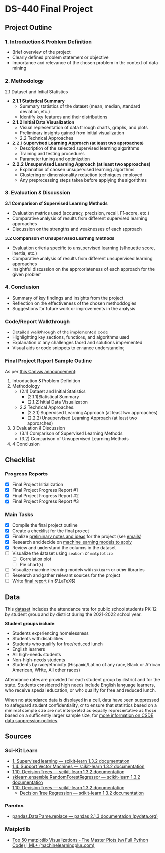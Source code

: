 # DS-440 Final Project

## Project Outline
### 1. Introduction & Problem Definition
- Brief overview of the project
- Clearly defined problem statement or objective
- Importance and relevance of the chosen problem in the context of data mining

### 2. Methodology
2.1 Dataset and Initial Statistics
- **2.1.1 Statistical Summary**
    - Summary statistics of the dataset (mean, median, standard deviation, etc.)
    - Identify key features and their distributions
- **2.1.2 Initial Data Visualization**
    - Visual representation of data through charts, graphs, and plots
    - Preliminary insights gained from initial visualization
    - 2.2 Technical Approaches
- **2.2.1 Supervised Learning Approach (at least two approaches)**
    - Description of the selected supervised learning algorithms
    - Training and testing procedures
    - Parameter tuning and optimization
- **2.2.2 Unsupervised Learning Approach (at least two approaches)**
    - Explanation of chosen unsupervised learning algorithms
    - Clustering or dimensionality reduction techniques employed
    - Any preprocessing steps taken before applying the algorithms


### 3. Evaluation & Discussion

**3.1 Comparison of Supervised Learning Methods**
- Evaluation metrics used (accuracy, precision, recall, F1-score, etc.)
- Comparative analysis of results from different supervised learning approaches
- Discussion on the strengths and weaknesses of each approach

**3.2 Comparison of Unsupervised Learning Methods**
- Evaluation criteria specific to unsupervised learning (silhouette score, inertia, etc.)
- Comparative analysis of results from different unsupervised learning approaches
- Insightful discussion on the appropriateness of each approach for the given problem

### 4. Conclusion
- Summary of key findings and insights from the project
- Reflection on the effectiveness of the chosen methodologies
- Suggestions for future work or improvements in the analysis

### Code/Report Walkthrough
- Detailed walkthrough of the implemented code
- Highlighting key sections, functions, and algorithms used
- Explanation of any challenges faced and solutions implemented
- Visual aids or code snippets to enhance understanding


### **Final Project Report Sample Outline**

As per [this Canvas announcement](https://erau.instructure.com/courses/163647/discussion_topics/2877409):

1. Introduction & Problem Definition
2. Methodology
    - (2.1) Dataset and Initial Statistics
        - (2.1.1)Statistical Summary
        - (2.1.2)Initial Data Visualization
    - 2.2 Technical Approaches.
        - (2.2.1) Supervised Learning Approach (at least two approaches)
        - (2.2.2) Unsupervised Learning Approach (at least two approaches)
3. 3 Evaluation & Discussion
    - (3.1) Comparison of Supervised Learning Methods
    - (3.2) Comparison of Unsupervised Learning Methods
4. 4 Conclusion
## Checklist
### Progress Reports
- [x] Final Project Initialization
- [x] Final Project Progress Report #1
- [x] Final Project Progress Report #2
- [x] Final Project Progress Report #3

### Main Tasks
- [x]  Compile the final project outline
- [x]  Create a checklist for the final project
- [x]  Finalize [preliminary notes and ideas](https://www.notion.so/Our-Data-Ideas-Notes-etc-1e53e3f0321f44f4a05973f688a95b8a?pvs=21) for the project (see [emails](https://www.notion.so/Questions-Concerns-Conversations-835258720cd94723b28005ac2daceca4?pvs=21))
- [x]  Research and decide on [machine learning models to apply](https://www.notion.so/Final-Project-DS440-92fd14092a094b65b0df6f1a7907a046?pvs=21)
- [x]  Review and understand the columns in the dataset
- [ ]  Visualize the dataset using `seaborn` or `matplotlib`
    - [ ]  Correlation plot
    - [ ]  Pie chart(s)
- [ ]  Visualize machine learning models with `sklearn` or other libraries
- [ ]  Research and gather relevant sources for the project
- [ ]  Write [final report](https://www.overleaf.com/project/654fd934d42bfeadc125a7e7) (in $\LaTeX$)

## Data

This [dataset](https://data.ct.gov/Education/School-Attendance-by-Student-Group-and-District-20/t4hx-jd4c) includes the attendance rate for public school students PK-12 by student group and by district during the 2021-2022 school year.

**Student groups include**:

- Students experiencing homelessness
- Students with disabilities
- Students who qualify for free/reduced lunch
- English learners
- All high-needs students
- Non-high-needs students
- Students by race/ethnicity (Hispanic/Latino of any race, Black or African American, White, All other races)

Attendance rates are provided for each student group by district and for the state. Students considered high needs include English language learners, who receive special education, or who qualify for free and reduced lunch.

When no attendance data is displayed in a cell, data have been suppressed to safeguard student confidentiality, or to ensure that statistics based on a minimal sample size are not interpreted as equally representative as those based on a sufficiently larger sample size, for [more information on CSDE data suppression policies](http://edsight.ct.gov/relatedreports/BDCRE%20Data%20Suppression%20Rules.pdf).


## Sources
### Sci-Kit Learn

- [1. Supervised learning — scikit-learn 1.3.2 documentation](https://scikit-learn.org/stable/supervised_learning.html)
- [1.4. Support Vector Machines — scikit-learn 1.3.2 documentation](https://scikit-learn.org/stable/modules/svm.html#regression)
- [1.10. Decision Trees — scikit-learn 1.3.2 documentation](https://scikit-learn.org/stable/modules/tree.html)
- [sklearn.ensemble.RandomForestRegressor — scikit-learn 1.3.2 documentation](https://scikit-learn.org/stable/modules/generated/sklearn.ensemble.RandomForestRegressor.html)
- [1.10. Decision Trees — scikit-learn 1.3.2 documentation](https://scikit-learn.org/stable/modules/tree.html#regression)
    - [Decision Tree Regression — scikit-learn 1.3.2 documentation](https://scikit-learn.org/stable/auto_examples/tree/plot_tree_regression.html#sphx-glr-auto-examples-tree-plot-tree-regression-py)

### Pandas

- [pandas.DataFrame.replace — pandas 2.1.3 documentation (pydata.org)](https://pandas.pydata.org/pandas-docs/stable/reference/api/pandas.DataFrame.replace.html)

### Matplotlib

- [Top 50 matplotlib Visualizations - The Master Plots (w/ Full Python Code) | ML+ (machinelearningplus.com)](https://www.machinelearningplus.com/plots/top-50-matplotlib-visualizations-the-master-plots-python/)
